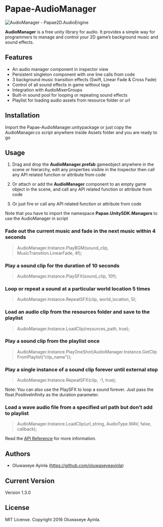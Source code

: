 # Papae-AudioManager
![AudioManager - Papae2D.AudioEngine](http://github.com/oluwaseyeayinla/oluwaseyeayinla.github.io/tree/master/papae/audio_manager/promotional_images/860-x-389.jpg)

**AudioManager** is a free unity library for audio. It provides a simple way for programmers to manage and control your 2D game’s background music and sound effects.


## Features
- An audio manager component in inspector view 
- Persistent singleton component with one line calls from code
- 3 background music transition effects (Swift, Linear Fade & Cross Fade)
- Control of all sound effects in game without tags
- Integration with AudioMixerGroups
- Built-in sound pool for looping or repeating sound effects
- Playlist for loading audio assets from resource folder or url


## Installation
Import the Papae-AudioManager.unitypackage or just copy the AudioManager.cs script anywhere inside Assets folder and you are ready to go


## Usage
1.  Drag and drop the **AudioManager.prefab** gameobject anywhere in the scene or hierarchy, edit any properties visible in the Inspector then call any API related function or attribute from code

2.  Or attach or add the **AudioManager** component to an empty game object in the scene, and call any API related function or attribute from code

3.  Or just fire or call any API related function or attribute from code

Note that you have to import the namespace **Papae.UnitySDK.Managers** to use the AudioManager in script


### Fade out the current music and fade in the next music within 4 seconds
> AudioManager.Instance.PlayBGM(sound_clip, MusicTransition.LinearFade, 4f);

### Play a sound clip for the duration of 10 seconds
> AudioManager.Instance.PlaySFX(sound_clip, 10f);

### Loop or repeat a sound at a particular world location 5 times
> AudioManager.Instance.RepeatSFX(clip, world_location, 5);

### Load an audio clip from the resources folder and save to the playlist
> AudioManager.Instance.LoadClip(resources_path, true);

### Play a sound clip from the playlist once
> AudioManager.Instance.PlayOneShot(AudioManager.Instance.GetClipFromPlaylist(“clip_name”));

### Play a single instance of a sound clip forever until external stop
> AudioManager.Instance.RepeatSFX(clip, -1, true);

Note: You can also use the PlaySFX to loop a sound forever. Just pass the float.PositiveInfinity as the duration parameter.

### Load a wave audio file from a specified url path but don’t add to playlist
> AudioManager.Instance.LoadClip(url_string, AudioType.WAV, false, callback);


Read the [API Reference](http://github.com/oluwaseyeayinla/oluwaseyeayinla.github.io/tree/master/papae/audio_manager/api_reference/html/annotated.html) for more information.


## Authors
- Oluwaseye Ayinla (https://github.com/oluwaseyeayinla)

## Current Version
Version 1.3.0

## License
MIT License. Copyright 2016 Oluwaseye Ayinla.
